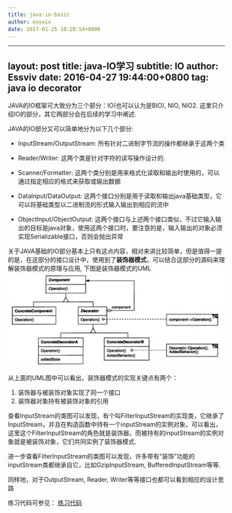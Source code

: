 ```yaml
---
title: java-io-basic
author: essviv
date: 2017-01-25 10:20:54+0800
---
```


---
layout:     post
title:      java-IO学习
subtitle:   IO
author:     Essviv
date:       2016-04-27 19:44:00+0800
tag:        java io decorator
---

JAVA的IO框架可大致分为三个部分：IO(也可以认为是BIO), NIO, NIO2. 这里只介绍IO的部分，其它两部分会在后续的学习中阐述.

JAVA的IO部分又可以简单地分为以下几个部分: 

* InputStream/OutputStream: 所有针对二进制字节流的操作都继承于这两个类

* Reader/Writer: 这两个类是针对字符的读写操作设计的.

* Scanner/Formatter: 这两个类分别是用来格式化读取和输出时使用的，可以通过指定相应的格式来获取或输出数据

* DataInput/DataOutput: 这两个接口分别是用于读取和输出java基础类型，它可以将基础类型以二进制流的形式输入输出到相应的流中

* ObjectInput/ObjectOutput: 这两个接口与上述两个接口类似，不过它输入输出的目标是java对象，使用这两个接口时，要注意的是，输入输出的对象必须实现Serializable接口，否则会抛出异常

关于JAVA基础的IO部分基本上只有这点内容，相对来讲比较简单，但是值得一提的是，在这部分的接口设计中，使用到了**装饰器模式**，可以结合这部分的源码来理解装饰器模式的原理与应用, 下图是装饰器模式的UML
![装饰器模式](https://raw.githubusercontent.com/Essviv/images/master/decorator-pattern.png)

从上面的UML图中可以看出，装饰器模式的实现关键点有两个：

1. 装饰器与被装饰对象实现了同一个接口
2. 装饰器对象持有被装饰对象的引用

查看InputStream的类图可以发现，有个叫FilterInputStream的实现类，它继承了InputStream，并且在构造函数中持有一个inputStream的实例对象，可以看出，这里这个FilterInputStream的角色就是装饰器，而被持有的inputStream的实例对象就是被装饰对象，它们共同实例了装饰器模式.

进一步查看FilterInputStream的类图可以发现，许多带有“装饰”功能的inputStream类都继承自它，比如GzipInputStream, BufferedInputStream等等. 

同样地，对于OutputStream, Reader, Writer等等接口也都可以看到相应的设计思路

练习代码可参见： [练习代码](https://github.com/Essviv/nio.git)